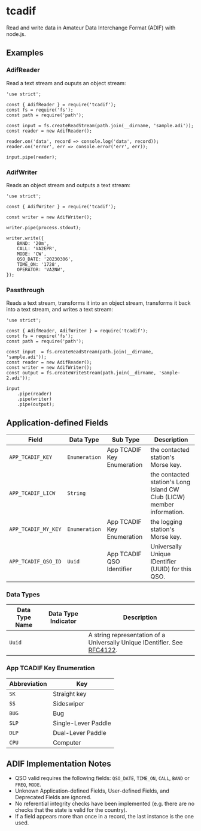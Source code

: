 # tcadif

Read and write data in Amateur Data Interchange Format (ADIF) with node.js.

## Examples

###  AdifReader

Read a text stream and ouputs an object stream:

```
'use strict';

const { AdifReader } = require('tcadif');
const fs = require('fs');
const path = require('path');

const input = fs.createReadStream(path.join(__dirname, 'sample.adi'));
const reader = new AdifReader();

reader.on('data', record => console.log('data', record));
reader.on('error', err => console.error('err', err));

input.pipe(reader);
```

### AdifWriter

Reads an object stream and outputs a text stream:

```
'use strict';

const { AdifWriter } = require('tcadif');

const writer = new AdifWriter();

writer.pipe(process.stdout);

writer.write({
    BAND: '20m',
    CALL: 'VA2EPR',
    MODE: 'CW',
    QSO_DATE: '20230306',
    TIME_ON: '1728',
    OPERATOR: 'VA2NW',
});
```

### Passthrough

Reads a text stream, transforms it into an object stream, transforms it
back into a text stream, and writes a text stream:

```
'use strict';

const { AdifReader, AdifWriter } = require('tcadif');
const fs = require('fs');
const path = require('path');

const input  = fs.createReadStream(path.join(__dirname, 'sample.adi'));
const reader = new AdifReader();
const writer = new AdifWriter();
const output = fs.createWriteStream(path.join(__dirname, 'sample-2.adi'));

input
    .pipe(reader)
    .pipe(writer)
    .pipe(output);
```

## Application-defined Fields

| Field | Data Type | Sub Type | Description |
|------------|------|-----|----|
| `APP_TCADIF_KEY` | `Enumeration` | App TCADIF Key Enumeration | the contacted station's Morse key. |
| `APP_TCADIF_LICW` | `String` |   | the contacted station's Long Island CW Club (LICW) member information. |
| `APP_TCADIF_MY_KEY` | `Enumeration` | App TCADIF Key Enumeration | the logging station's Morse key. |
| `APP_TCADIF_QSO_ID` | `Uuid` | App TCADIF QSO Identifier | Universally Unique IDentifier (UUID) for this QSO. |

### Data Types

| Data Type Name | Data Type Indicator | Description |
|----------------|---------------------|-------------|
| `Uuid` | | A string representation of a Universally Unique IDentifier. See [RFC4122](https://datatracker.ietf.org/doc/html/rfc4122). |

### App TCADIF Key Enumeration

| Abbreviation | Key |
|------|-------------|
| `SK` | Straight key |
| `SS` | Sideswiper |
| `BUG` | Bug |
| `SLP` | Single-Lever Paddle |
| `DLP` | Dual-Lever Paddle |
| `CPU` | Computer |

## ADIF Implementation Notes

- QSO valid requires the following fields: `QSO_DATE`, `TIME_ON`, `CALL`, `BAND` or `FREQ`, `MODE`.
- Unknown Application-defined Fields, User-defined Fields, and Deprecated Fields are ignored.
- No referential integrity checks have been implemented (e.g. there are no checks that the state is valid for the country).
- If a field appears more than once in a record, the last instance is the one used.
